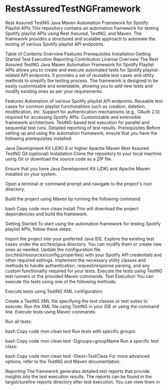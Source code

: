 # RestAssuredTestNGFramework
Rest Assured TestNG Java Maven Automation Framework for Spotify Playlist APIs
This repository contains an automation framework for testing Spotify playlist APIs using Rest Assured, TestNG, and Maven. The framework provides a structured and scalable approach to automate the testing of various Spotify playlist API endpoints.

Table of Contents
Overview
Features
Prerequisites
Installation
Getting Started
Test Execution
Reporting
Contribution
License
Overview
The Rest Assured TestNG Java Maven Automation Framework for Spotify Playlist APIs allows you to create and execute automated tests for Spotify playlist-related API endpoints. It provides a set of reusable test cases and utility methods to simplify the testing process. The framework is designed to be easily customizable and extendable, allowing you to add new tests and modify existing ones as per your requirements.

Features
Automation of various Spotify playlist API endpoints.
Reusable test cases for common playlist functionalities such as creation, deletion, modification, etc.
Support for authentication mechanisms (e.g., OAuth 2.0) required for accessing Spotify APIs.
Customizable and extensible framework architecture.
TestNG-based test execution for parallel and sequential test runs.
Detailed reporting of test results.
Prerequisites
Before setting up and using the automation framework, ensure that you have the following prerequisites installed:

Java Development Kit (JDK) 8 or higher
Apache Maven
Rest Assured
TestNG
Git (optional)
Installation
Clone the repository to your local machine using Git or download the source code as a ZIP file.

Ensure that you have Java Development Kit (JDK) and Apache Maven installed on your system.

Open a terminal or command prompt and navigate to the project's root directory.

Build the project using Maven by running the following command:

bash
Copy code
mvn clean install
This will download the project dependencies and build the framework.

Getting Started
To start using the automation framework for testing Spotify playlist APIs, follow these steps:

Import the project into your preferred Java IDE.
Explore the existing test cases under the src/test/java directory. You can modify them or create new ones as needed.
Update the configuration file (src/test/resources/config.properties) with your Spotify API credentials and other required settings.
Implement the necessary utility classes and methods to handle authentication, request/response parsing, and any custom functionality required for your tests.
Execute the tests using TestNG test runners or the provided Maven commands.
Test Execution
You can execute the tests using one of the following methods:

Execute tests using TestNG XML configuration:

Create a TestNG XML file specifying the test classes or test suites to execute.
Run the XML file using TestNG in your IDE or using the command line.
Execute tests using Maven commands:

Run all tests:

bash
Copy code
mvn clean test
Run tests with specific groups:

bash
Copy code
mvn clean test -Dgroups=groupName
Run a specific test class:

bash
Copy code
mvn clean test -Dtest=TestClass
For more advanced options, refer to the TestNG and Maven documentation.

Reporting
The framework generates detailed test reports that provide insights into the test execution results. The reports can be found in the target/surefire-reports directory after test execution. You can view them in

